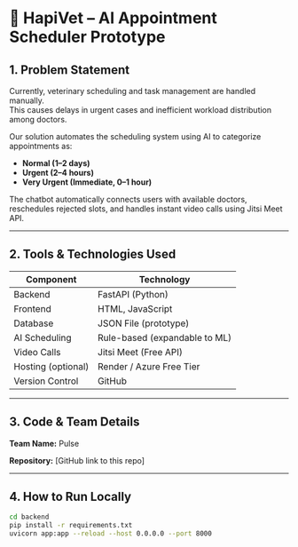 # 🐾 HapiVet – AI Appointment Scheduler Prototype

## 1. Problem Statement
Currently, veterinary scheduling and task management are handled manually.  
This causes delays in urgent cases and inefficient workload distribution among doctors.  

Our solution automates the scheduling system using AI to categorize appointments as:
- **Normal (1–2 days)**
- **Urgent (2–4 hours)**
- **Very Urgent (Immediate, 0–1 hour)**

The chatbot automatically connects users with available doctors, reschedules rejected slots, and handles instant video calls using Jitsi Meet API.

---

## 2. Tools & Technologies Used
| Component | Technology |
|------------|-------------|
| Backend | FastAPI (Python) |
| Frontend | HTML, JavaScript |
| Database | JSON File (prototype) |
| AI Scheduling | Rule-based (expandable to ML) |
| Video Calls | Jitsi Meet (Free API) |
| Hosting (optional) | Render / Azure Free Tier |
| Version Control | GitHub |

---

## 3. Code & Team Details
**Team Name:** Pulse  

**Repository:** [GitHub link to this repo]

---

## 4. How to Run Locally
```bash
cd backend
pip install -r requirements.txt
uvicorn app:app --reload --host 0.0.0.0 --port 8000
